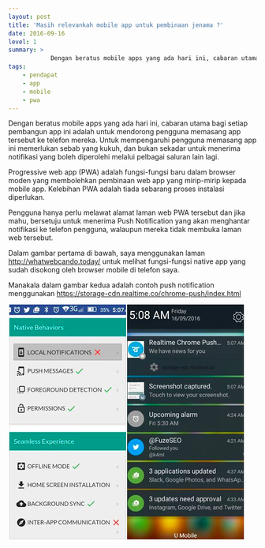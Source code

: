 ```yaml
---
layout: post
title: 'Masih relevankah mobile app untuk pembinaan jenama ?'
date: 2016-09-16
level: 1
summary: >
            Dengan beratus mobile apps yang ada hari ini, cabaran utama bagi setiap pembangun app ini adalah untuk mendorong pengguna memasang app tersebut ke telefon mereka. Untuk mempengaruhi pengguna memasang app ini memerlukan sebab yang kukuh,
tags:
    - pendapat
    - app
    - mobile
    - pwa
---
```


Dengan beratus mobile apps yang ada hari ini, cabaran utama bagi setiap pembangun app ini adalah untuk mendorong pengguna memasang app tersebut ke telefon mereka.
Untuk mempengaruhi pengguna memasang app ini memerlukan sebab yang kukuh, dan bukan sekadar untuk menerima notifikasi yang boleh diperolehi melalui pelbagai saluran lain lagi.

Progressive web app (PWA) adalah fungsi-fungsi baru dalam browser moden yang membolehkan pembinaan web app yang mirip-mirip kepada mobile app. Kelebihan PWA adalah tiada sebarang proses instalasi diperlukan.

Pengguna hanya perlu melawat alamat laman web PWA tersebut dan jika mahu, bersetuju untuk menerima Push Notification yang akan menghantar notifikasi ke telefon pengguna, walaupun mereka tidak membuka laman web tersebut.

Dalam gambar pertama di bawah, saya menggunakan laman http://whatwebcando.today/ untuk melihat fungsi-fungsi native app yang sudah disokong oleh browser mobile di telefon saya.

Manakala dalam gambar kedua adalah contoh push notification menggunakan https://storage-cdn.realtime.co/chrome-push/index.html

![PWA](/images/pwa.png)
